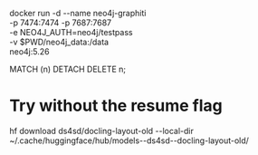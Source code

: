 docker run -d --name neo4j-graphiti \
  -p 7474:7474 -p 7687:7687 \
  -e NEO4J_AUTH=neo4j/testpass \
  -v $PWD/neo4j_data:/data \
  neo4j:5.26



MATCH (n) DETACH DELETE n;


# Try without the resume flag
hf download ds4sd/docling-layout-old --local-dir ~/.cache/huggingface/hub/models--ds4sd--docling-layout-old/